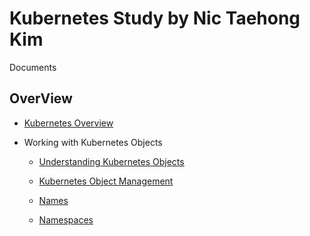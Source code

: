 # Kubernetes Study by Nic Taehong Kim

Documents

## OverView

- [Kubernetes Overview](./Documents/Overview.md)

- Working with Kubernetes Objects

  - [Understanding Kubernetes Objects](./Documents/Understanding_Kubernetes_Objects.md)

  - [Kubernetes Object Management](./Documents/Kubernetes_Object_Management.md)

  - [Names](./Documents/Names.md)

  - [Namespaces](./Documents/Namespaces.md)
